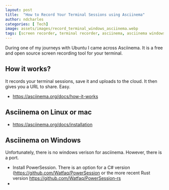 ```yaml
---
layout: post
title:  "How to Record Your Terminal Sessions using Asciinema"
author: ndcharles
categories: [ Tech]
image: assets/images/record_terminal_windows_asciinema.webp
tags: [screen recorder, terminal recorder, asciinema, asciinema windows]
---
```

During one of my journeys with Ubuntu I came across Asciinema. It is a free and open source screen recording tool for your terminal.

## How it works?
It records your terminal sessions, save it and uploads to the cloud. It then gives you a URL to share. Easy.

- https://asciinema.org/docs/how-it-works

## Asciinema on Linux or mac
- https://asciinema.org/docs/installation

## Asciinema on Windows
Unfortunately, there is no windows verison for asciinema. However, there is a port.
- Install PowerSession. There is an option for a C# version (https://github.com/Watfaq/PowerSession or the more recent Rust version https://github.com/Watfaq/PowerSession-rs
- 

